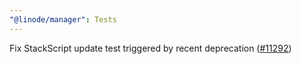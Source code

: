 ```yaml
---
"@linode/manager": Tests
---
```


Fix StackScript update test triggered by recent deprecation ([#11292](https://github.com/linode/manager/pull/11292))
